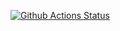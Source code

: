 [![Github Actions Status](https://github.com/Vladimir-SVI/hexlet_pytest/workflows/Python%20CI/badge.svg)](https://github.com/Vladimir-SVI/hexlet_pytest/actions)